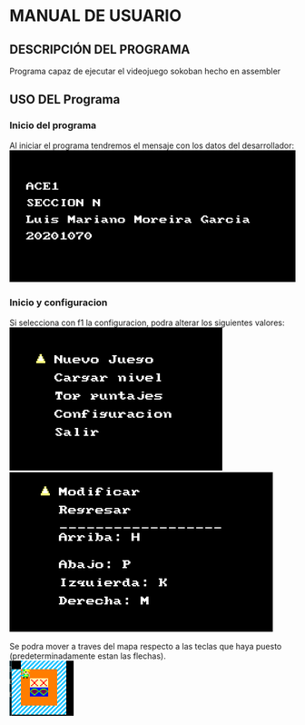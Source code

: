 # MANUAL DE USUARIO

## DESCRIPCIÓN DEL PROGRAMA

Programa capaz de ejecutar el videojuego sokoban hecho en assembler

## USO DEL Programa




### Inicio del programa

Al iniciar el programa tendremos el mensaje con los datos del desarrollador:<br>
<img src="./Imagenes/1.png" alt="drawing" />

### Inicio y configuracion

Si selecciona con f1 la configuracion, podra alterar los siguientes valores:<br>
<img src="./Imagenes/2.png" alt="drawing" />
<img src="./Imagenes/3.png" alt="drawing" />



Se podra mover a traves del mapa respecto a las teclas que haya puesto (predeterminadamente estan las flechas).<br>
<img src="./Imagenes/4.png" alt="drawing" />



